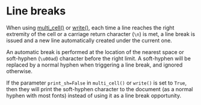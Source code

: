# Line breaks #

When using [multi_cell()](fpdf/fpdf.html#fpdf.fpdf.FPDF.multi_cell) or
[write()](fpdf/fpdf.html#fpdf.fpdf.FPDF.write), each time a line reaches the
right extremity of the cell or a carriage return character (`\n`) is met, a
line break is issued and a new line automatically created under the current
one.

An automatic break is performed at the location of the nearest space or soft-hyphen (`\u00ad`) character before the right limit.
A soft-hyphen will be replaced by a normal hyphen when triggering a line break, and ignored otherwise.

If the parameter `print_sh=False` in `multi_cell()` or `write()` is set to `True`, then they will print the soft-hyphen character to the document (as a normal hyphen with most fonts) instead of using it as a line break opportunity.
